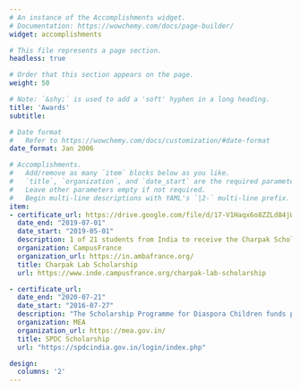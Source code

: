 ```yaml
---
# An instance of the Accomplishments widget.
# Documentation: https://wowchemy.com/docs/page-builder/
widget: accomplishments

# This file represents a page section.
headless: true

# Order that this section appears on the page.
weight: 50

# Note: `&shy;` is used to add a 'soft' hyphen in a long heading.
title: 'Awards'
subtitle:

# Date format
#   Refer to https://wowchemy.com/docs/customization/#date-format
date_format: Jan 2006

# Accomplishments.
#   Add/remove as many `item` blocks below as you like.
#   `title`, `organization`, and `date_start` are the required parameters.
#   Leave other parameters empty if not required.
#   Begin multi-line descriptions with YAML's `|2-` multi-line prefix.
item:
- certificate_url: https://drive.google.com/file/d/17-V1Haqx6o8ZZLd84jWm2Mr57HVaD6WD/view?usp=sharing
  date_end: "2019-07-01"
  date_start: "2019-05-01"
  description: 1 of 21 students from India to receive the Charpak Scholarship to pursue a research internship in France
  organization: CampusFrance
  organization_url: https://in.ambafrance.org/
  title: Charpak Lab Scholarship
  url: https://www.inde.campusfrance.org/charpak-lab-scholarship

- certificate_url: 
  date_end: "2020-07-21"
  date_start: "2016-07-27"
  description: "The Scholarship Programme for Diaspora Children funds part of the undergraduate education of high performing students of Non Resident Indian parents"
  organization: MEA
  organization_url: https://mea.gov.in/
  title: SPDC Scholarship
  url: "https://spdcindia.gov.in/login/index.php"

design:
  columns: '2' 
---
```

